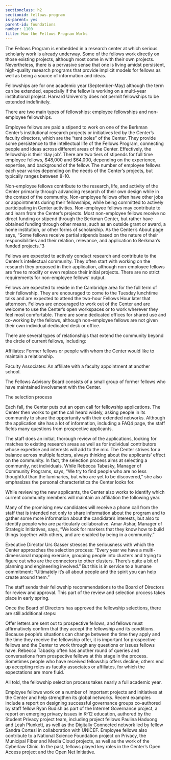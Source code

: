 ```yaml
---
sectionclass: h2
sectionid: fellows-program
is-parent: yes
parent-id: foundations
number: 1100
title: How the Fellows Program Works
---
```

The Fellows Program is embedded in a research center at which serious scholarly work is already underway. Some of the fellows work directly on those existing projects, although most come in with their own projects. Nevertheless, there is a pervasive sense that one is living amidst persistent, high-quality research programs that provide implicit models for fellows as well as being a source of information and ideas.

Fellowships are for one academic year (September-May) although the term can be extended, especially if the fellow is working on a multi-year institutional project. Harvard University does not permit fellowships to be extended indefinitely.

There are two main types of fellowships: employee fellowships and non-employee fellowships.

Employee fellows are paid a stipend to work on one of the Berkman Center’s institutional research projects or initiatives led by the Center’s faculty directors, which are the “tent poles” of the Center. They provide some persistence to the intellectual life of the Fellows Program, connecting people and ideas across different areas of the Center. Effectively, the fellowship is their ‘day job’. There are two tiers of stipends for full time employee fellows, $48,000 and $64,000, depending on the experience, expertise, and background of the fellow. The number of employee fellows each year varies depending on the needs of the Center’s projects, but typically ranges between 8-10.

Non-employee fellows contribute to the research, life, and activity of the Center primarily through advancing research of their own design while in the context of the community. Non-employee fellows often have other jobs or appointments during their fellowships, while being committed to actively participating in Center activities. Non-employee fellows may contribute to and learn from the Center’s projects. Most non-employee fellows receive no direct funding or stipend through the Berkman Center, but rather have obtained funding through other means, such as an outside grant or award, a home institution, or other forms of scholarship. As the Center’s About page says, “Some fellows receive partial stipends based on the nature of their responsibilities and their relation, relevance, and application to Berkman’s funded projects.”3

Fellows are expected to actively conduct research and contribute to the Center’s intellectual community. They often start with working on the research they proposed in their application, although non-employee fellows are free to modify or even replace their initial projects. There are no strict requirements for non-employee fellows’ output.

Fellows are expected to reside in the Cambridge area for the full term of their fellowship. They are encouraged to come to the Tuesday lunchtime talks and are expected to attend the two-hour Fellows Hour later that afternoon. Fellows are encouraged to work out of the Center and are welcome to use the Center’s open workspaces or to work wherever they feel most comfortable. There are some dedicated offices for shared use and co-working by the fellows, although non-employee fellows are not given their own individual dedicated desk or office.

There are several types of relationships that extend the community beyond the circle of current fellows, including:

Affiliates: Former fellows or people with whom the Center would like to maintain a relationship.

Faculty Associates: An affiliate with a faculty appointment at another school.

The Fellows Advisory Board consists of a small group of former fellows who have maintained involvement with the Center.

The selection process

Each fall, the Center puts out an open call for fellowship applications. The Center then works to get the call heard widely, asking people in its community to share the opportunity with their extended networks. Although the application site has a lot of information, including a FAQ4 page, the staff fields many questions from prospective applicants.

The staff does an initial, thorough review of the applications, looking for matches to existing research areas as well as for individual contributors whose expertise and interests will add to the mix. The Center strives for a balance across multiple factors, always thinking about the applicants’ effect on the community. In fact, the selection process aims at selecting a community, not individuals. While Rebecca Tabasky, Manager of Community Programs, says, “We try to find people who are no less thoughtful than the luminaries, but who are yet to be discovered,” she also emphasizes the personal characteristics the Center looks for.

While reviewing the new applicants, the Center also works to identify which current community members will maintain an affiliation the following year.

Many of the promising new candidates will receive a phone call from the staff that is intended not only to share information about the program and to gather some more information about the candidate’s interests, but also to identify people who are particularly collaborative. Amar Ashar, Manager of Strategic Initiatives, says, “We look for markers that they know how to build things together with others, and are enabled by being in a community.”

Executive Director Urs Gasser stresses the seriousness with which the Center approaches the selection process: “Every year we have a multi-dimensional mapping exercise, grouping people into clusters and trying to figure out who are the connectors to other clusters. There’s quite a bit of planning and engineering involved.” But this is in service to a humane commitment: “Ultimately it’s all about people and the spirit you can help create around them.”

The staff sends their fellowship recommendations to the Board of Directors for review and approval. This part of the review and selection process takes place in early spring.

Once the Board of Directors has approved the fellowship selections, there are still additional steps:

Offer letters are sent out to prospective fellows, and fellows must affirmatively confirm that they accept the fellowship and its conditions. Because people’s situations can change between the time they apply and the time they receive the fellowship offer, it is important for prospective fellows and the Center to work through any questions or issues fellows have. Rebecca Tabasky often has another round of queries and conversations from prospective fellows at this stage in the process. Sometimes people who have received fellowship offers decline; others end up accepting roles as faculty associates or affiliates, for which the expectations are more fluid.

All told, the fellowship selection process takes nearly a full academic year.

Employee fellows work on a number of important projects and initiatives at the Center and help strengthen its global networks. Recent examples include a report on designing successful governance groups co-authored by staff fellow Ryan Budish as part of the Internet Governance project, a report on emerging privacy issues in K-12 education, authored by the Student Privacy project team, including project fellows Paulina Haduong and Leah Plunkett, as well as the Digitally Connected network led by fellow Sandra Cortesi in collaboration with UNICEF. Employee fellows also contribute to a National Science Foundation project on Privacy, the Municipal Fiber and Media Cloud projects, as well as the work of the Cyberlaw Clinic. In the past, fellows played key roles in the Center’s Open Access project and the Open Net Initiative.
